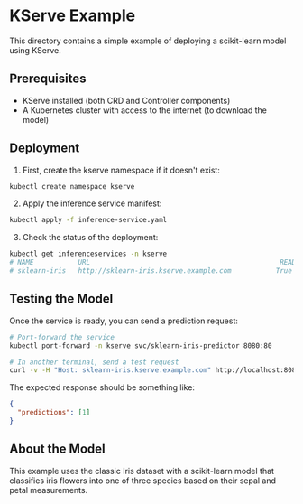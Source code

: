 # KServe Example

This directory contains a simple example of deploying a scikit-learn model using KServe.

## Prerequisites

- KServe installed (both CRD and Controller components)
- A Kubernetes cluster with access to the internet (to download the model)

## Deployment

1. First, create the kserve namespace if it doesn't exist:

```bash
kubectl create namespace kserve
```

2. Apply the inference service manifest:

```bash
kubectl apply -f inference-service.yaml
```

3. Check the status of the deployment:

```bash
kubectl get inferenceservices -n kserve
# NAME           URL                                               READY   PREV   LATEST   PREVROLLEDOUTREVISION   LATESTREADYREVISION                      AGE
# sklearn-iris   http://sklearn-iris.kserve.example.com           True           100                              sklearn-iris-predictor-default-00001     2m
```

## Testing the Model

Once the service is ready, you can send a prediction request:

```bash
# Port-forward the service
kubectl port-forward -n kserve svc/sklearn-iris-predictor 8080:80

# In another terminal, send a test request
curl -v -H "Host: sklearn-iris.kserve.example.com" http://localhost:8080/v1/models/sklearn-iris:predict -d '{"instances": [[6.8, 2.8, 4.8, 1.4]]}'
```

The expected response should be something like:

```json
{
  "predictions": [1]
}
```

## About the Model

This example uses the classic Iris dataset with a scikit-learn model that classifies iris flowers into one of three species based on their sepal and petal measurements. 